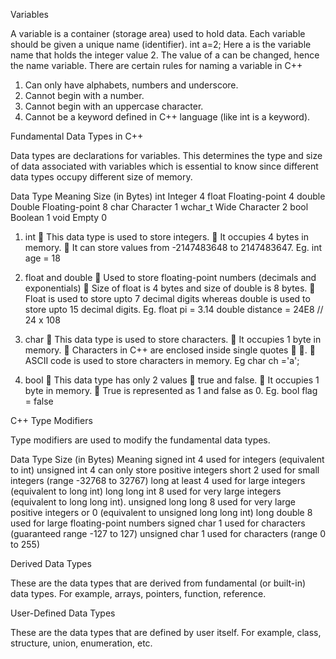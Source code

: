 Variables

A variable is a container (storage area) used to hold data.
Each variable should be given a unique name (identifier).
int a=2;
Here a is the variable name that holds the integer value 2.
The value of a can be changed, hence the name variable.
There are certain rules for naming a variable in C++

1. Can only have alphabets, numbers and underscore.
2. Cannot begin with a number.
3. Cannot begin with an uppercase character.
4. Cannot be a keyword defined in C++ language (like int is a keyword).

Fundamental Data Types in C++

Data types are declarations for variables. This determines the type and size of
data associated with variables which is essential to know since different data
types occupy different size of memory.

Data Type Meaning Size (in Bytes)
int Integer 4
float Floating-point 4
double Double Floating-point 8
char Character 1
wchar_t Wide Character 2
bool Boolean 1
void Empty 0

1. int
   􀁸 This data type is used to store integers.
   􀁸 It occupies 4 bytes in memory.
   􀁸 It can store values from -2147483648 to 2147483647.
   Eg. int age = 18

2. float and double
   􀁸 Used to store floating-point numbers (decimals and exponentials)
   􀁸 Size of float is 4 bytes and size of double is 8 bytes.
   􀁸 Float is used to store upto 7 decimal digits whereas double is used
   to store upto 15 decimal digits.
   Eg. float pi = 3.14
   double distance = 24E8 // 24 x 108
3. char
   􀁸 This data type is used to store characters.
   􀁸 It occupies 1 byte in memory.
   􀁸 Characters in C++ are enclosed inside single quotes 􀍚 􀍚.
   􀁸 ASCII code is used to store characters in memory.
   Eg char ch ='a';

4. bool
   􀁸 This data type has only 2 values 􀍴 true and false.
   􀁸 It occupies 1 byte in memory.
   􀁸 True is represented as 1 and false as 0.
   Eg. bool flag = false

C++ Type Modifiers

Type modifiers are used to modify the fundamental data types.

Data Type Size (in Bytes) Meaning
signed int 4 used for integers (equivalent to int)
unsigned int 4 can only store positive integers
short 2 used for small integers (range -32768 to 32767)
long at least 4 used for large integers (equivalent to long int)
long long int 8 used for very large integers (equivalent to long
long int).
unsigned long
long
8 used for very large positive integers or 0
(equivalent to unsigned long long int)
long double 8 used for large floating-point numbers
signed char 1 used for characters (guaranteed range -127 to 127)
unsigned char 1 used for characters (range 0 to 255)

Derived Data Types

These are the data types that are derived from fundamental (or built-in) data
types. For example, arrays, pointers, function, reference.

User-Defined Data Types

These are the data types that are defined by user itself.
For example, class, structure, union, enumeration, etc.
